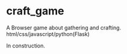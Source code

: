 # craft_game
A Browser game about gathering and crafting. html/css/javascript/python(Flask)

In construction.
